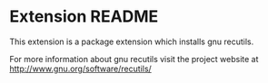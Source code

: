 # Extension README

This extension is a package extension which installs gnu recutils.

For more information about gnu recutils visit the project website at
http://www.gnu.org/software/recutils/

